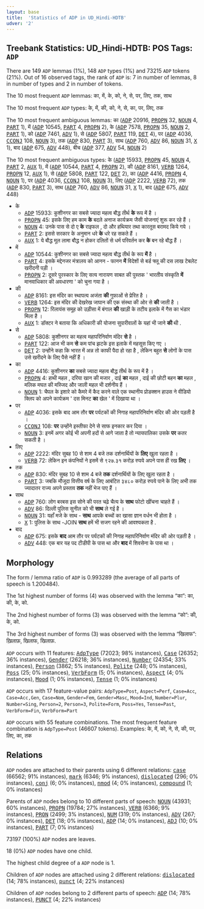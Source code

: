 ```yaml
---
layout: base
title:  'Statistics of ADP in UD_Hindi-HDTB'
udver: '2'
---
```


## Treebank Statistics: UD_Hindi-HDTB: POS Tags: `ADP`

There are 149 `ADP` lemmas (1%), 148 `ADP` types (1%) and 73215 `ADP` tokens (21%).
Out of 16 observed tags, the rank of `ADP` is: 7 in number of lemmas, 8 in number of types and 2 in number of tokens.

The 10 most frequent `ADP` lemmas: का, में, के, को, ने, से, पर, लिए, तक, साथ

The 10 most frequent `ADP` types:  के, में, की, को, ने, से, का, पर, लिए, तक

The 10 most frequent ambiguous lemmas: का (<tt><a href="hi_hdtb-pos-ADP.html">ADP</a></tt> 20916, <tt><a href="hi_hdtb-pos-PROPN.html">PROPN</a></tt> 32, <tt><a href="hi_hdtb-pos-NOUN.html">NOUN</a></tt> 4, <tt><a href="hi_hdtb-pos-PART.html">PART</a></tt> 1), में (<tt><a href="hi_hdtb-pos-ADP.html">ADP</a></tt> 10545, <tt><a href="hi_hdtb-pos-PART.html">PART</a></tt> 4, <tt><a href="hi_hdtb-pos-PROPN.html">PROPN</a></tt> 2), के (<tt><a href="hi_hdtb-pos-ADP.html">ADP</a></tt> 7578, <tt><a href="hi_hdtb-pos-PROPN.html">PROPN</a></tt> 35, <tt><a href="hi_hdtb-pos-NOUN.html">NOUN</a></tt> 2, <tt><a href="hi_hdtb-pos-PART.html">PART</a></tt> 1), को (<tt><a href="hi_hdtb-pos-ADP.html">ADP</a></tt> 7461, <tt><a href="hi_hdtb-pos-ADV.html">ADV</a></tt> 1), से (<tt><a href="hi_hdtb-pos-ADP.html">ADP</a></tt> 5807, <tt><a href="hi_hdtb-pos-PART.html">PART</a></tt> 119, <tt><a href="hi_hdtb-pos-DET.html">DET</a></tt> 4), पर (<tt><a href="hi_hdtb-pos-ADP.html">ADP</a></tt> 4036, <tt><a href="hi_hdtb-pos-CCONJ.html">CCONJ</a></tt> 108, <tt><a href="hi_hdtb-pos-NOUN.html">NOUN</a></tt> 3), तक (<tt><a href="hi_hdtb-pos-ADP.html">ADP</a></tt> 830, <tt><a href="hi_hdtb-pos-PART.html">PART</a></tt> 3), साथ (<tt><a href="hi_hdtb-pos-ADP.html">ADP</a></tt> 760, <tt><a href="hi_hdtb-pos-ADV.html">ADV</a></tt> 86, <tt><a href="hi_hdtb-pos-NOUN.html">NOUN</a></tt> 31, <tt><a href="hi_hdtb-pos-X.html">X</a></tt> 1), बाद (<tt><a href="hi_hdtb-pos-ADP.html">ADP</a></tt> 675, <tt><a href="hi_hdtb-pos-ADV.html">ADV</a></tt> 448), बीच (<tt><a href="hi_hdtb-pos-ADP.html">ADP</a></tt> 377, <tt><a href="hi_hdtb-pos-ADV.html">ADV</a></tt> 54, <tt><a href="hi_hdtb-pos-NOUN.html">NOUN</a></tt> 2)

The 10 most frequent ambiguous types:  के (<tt><a href="hi_hdtb-pos-ADP.html">ADP</a></tt> 15933, <tt><a href="hi_hdtb-pos-PROPN.html">PROPN</a></tt> 45, <tt><a href="hi_hdtb-pos-NOUN.html">NOUN</a></tt> 4, <tt><a href="hi_hdtb-pos-PART.html">PART</a></tt> 2, <tt><a href="hi_hdtb-pos-AUX.html">AUX</a></tt> 1), में (<tt><a href="hi_hdtb-pos-ADP.html">ADP</a></tt> 10544, <tt><a href="hi_hdtb-pos-PART.html">PART</a></tt> 4, <tt><a href="hi_hdtb-pos-PROPN.html">PROPN</a></tt> 2), की (<tt><a href="hi_hdtb-pos-ADP.html">ADP</a></tt> 8161, <tt><a href="hi_hdtb-pos-VERB.html">VERB</a></tt> 1264, <tt><a href="hi_hdtb-pos-PROPN.html">PROPN</a></tt> 12, <tt><a href="hi_hdtb-pos-AUX.html">AUX</a></tt> 1), से (<tt><a href="hi_hdtb-pos-ADP.html">ADP</a></tt> 5808, <tt><a href="hi_hdtb-pos-PART.html">PART</a></tt> 122, <tt><a href="hi_hdtb-pos-DET.html">DET</a></tt> 2), का (<tt><a href="hi_hdtb-pos-ADP.html">ADP</a></tt> 4416, <tt><a href="hi_hdtb-pos-PROPN.html">PROPN</a></tt> 4, <tt><a href="hi_hdtb-pos-NOUN.html">NOUN</a></tt> 1), पर (<tt><a href="hi_hdtb-pos-ADP.html">ADP</a></tt> 4036, <tt><a href="hi_hdtb-pos-CCONJ.html">CCONJ</a></tt> 108, <tt><a href="hi_hdtb-pos-NOUN.html">NOUN</a></tt> 3), लिए (<tt><a href="hi_hdtb-pos-ADP.html">ADP</a></tt> 2222, <tt><a href="hi_hdtb-pos-VERB.html">VERB</a></tt> 72), तक (<tt><a href="hi_hdtb-pos-ADP.html">ADP</a></tt> 830, <tt><a href="hi_hdtb-pos-PART.html">PART</a></tt> 3), साथ (<tt><a href="hi_hdtb-pos-ADP.html">ADP</a></tt> 760, <tt><a href="hi_hdtb-pos-ADV.html">ADV</a></tt> 86, <tt><a href="hi_hdtb-pos-NOUN.html">NOUN</a></tt> 31, <tt><a href="hi_hdtb-pos-X.html">X</a></tt> 1), बाद (<tt><a href="hi_hdtb-pos-ADP.html">ADP</a></tt> 675, <tt><a href="hi_hdtb-pos-ADV.html">ADV</a></tt> 448)


* के
  * <tt><a href="hi_hdtb-pos-ADP.html">ADP</a></tt> 15933: कुशीनगर का सबसे ज्‍यादा महत्‍व बौद्ध तीर्थ <b>के</b> रूप में है ।
  * <tt><a href="hi_hdtb-pos-PROPN.html">PROPN</a></tt> 45: इसके लिए हम काम <b>के</b> बदले अनाज कार्यक्रम जैसी योजनाएं शुरू कर रहे हैं ।
  * <tt><a href="hi_hdtb-pos-NOUN.html">NOUN</a></tt> 4: उनके पास से दो ए <b>के</b> राइफल , दो और हथियार तथा कारतूस बरामद किये गये ।
  * <tt><a href="hi_hdtb-pos-PART.html">PART</a></tt> 2: इससे सरकार के अनुमान धरे <b>के</b> धरे रह सकते हैं ।
  * <tt><a href="hi_hdtb-pos-AUX.html">AUX</a></tt> 1: ये बौद्ध मूल लामा बौद्ध न होकर दलितों से धर्म परिवर्तन कर <b>के</b> बन रहे बौद्ध हैं ।
* में
  * <tt><a href="hi_hdtb-pos-ADP.html">ADP</a></tt> 10544: कुशीनगर का सबसे ज्‍यादा महत्‍व बौद्ध तीर्थ के रूप <b>में</b> है ।
  * <tt><a href="hi_hdtb-pos-PART.html">PART</a></tt> 4: इसके मद्देनजर मंत्रालय को आनन - फानन <b>में</b> विदेशों से बर्ड फ्लू की दस लाख टेबलेट खरीदनी पड़ी ।
  * <tt><a href="hi_hdtb-pos-PROPN.html">PROPN</a></tt> 2: दूसरे पुरस्कार के लिए सत्य नारायण साबत की पुस्तक ' भारतीय संस्कृति <b>में</b> मानवाधिकार की अवधारणा ' को चुना गया है ।
* की
  * <tt><a href="hi_hdtb-pos-ADP.html">ADP</a></tt> 8161: इस मंदिर का स्‍थापत्‍य अजंता <b>की</b> गुफाओं से प्रेरित है ।
  * <tt><a href="hi_hdtb-pos-VERB.html">VERB</a></tt> 1264: इस मंदिर की देखरेख जापान की एक संस्‍था की ओर से <b>की</b> जाती है ।
  * <tt><a href="hi_hdtb-pos-PROPN.html">PROPN</a></tt> 12: रिलायंस समूह को उड़ीसा में बंगाल <b>की</b> खाड़ी के तटीय इलाके में गैस का भंडार मिला है ।
  * <tt><a href="hi_hdtb-pos-AUX.html">AUX</a></tt> 1: डॉक्टर ने बताया कि अधिकारी की योजना सुपारीवालों के यहां भी जाने <b>की</b> थी .
* से
  * <tt><a href="hi_hdtb-pos-ADP.html">ADP</a></tt> 5808: कुशीनगर का महत्‍व महापरिनिर्वाण मंदिर <b>से</b> है ।
  * <tt><a href="hi_hdtb-pos-PART.html">PART</a></tt> 122: आज भी कम <b>से</b> कम पांच झटके इस इलाके में महसूस किए गए ।
  * <tt><a href="hi_hdtb-pos-DET.html">DET</a></tt> 2: उन्होंने कहा कि भारत में अन्न तो काफी पैदा हो रहा है , लेकिन बहुत <b>से</b> लोगों के पास उसे खरीदने के लिए पैसे नहीं हैं ।
* का
  * <tt><a href="hi_hdtb-pos-ADP.html">ADP</a></tt> 4416: कुशीनगर <b>का</b> सबसे ज्‍यादा महत्‍व बौद्ध तीर्थ के रूप में है ।
  * <tt><a href="hi_hdtb-pos-PROPN.html">PROPN</a></tt> 4: हाथी महल , दरिया खान की मजार , दाई <b>का</b> महल , दाई की छोटी बहन <b>का</b> महल , मलिक मघत की मस्जिद और जाली महल भी दर्शनीय हैं ।
  * <tt><a href="hi_hdtb-pos-NOUN.html">NOUN</a></tt> 1: चैपल के इशारे को कैमरे में कैद करने वाले एक स्थानीय प्रोडक्शन हाउस ने वीडियो क्लिप को अपने कार्यक्रम ' दस मिनट <b>का</b> खेल ' में दिखाया था ।
* पर
  * <tt><a href="hi_hdtb-pos-ADP.html">ADP</a></tt> 4036: इसके बाद आम तौर <b>पर</b> पर्यटकों की निगाह महापरिनिर्वाण मंदिर की ओर पड़ती है ।
  * <tt><a href="hi_hdtb-pos-CCONJ.html">CCONJ</a></tt> 108: <b>पर</b> उन्होंने इस्तीफा देने से साफ इनकार कर दिया ।
  * <tt><a href="hi_hdtb-pos-NOUN.html">NOUN</a></tt> 3: इनमें अगर कोई भी अपनी हदों से आगे जाता है तो न्यायपालिका उसके <b>पर</b> कतर सकती है ।
* लिए
  * <tt><a href="hi_hdtb-pos-ADP.html">ADP</a></tt> 2222: मंदिर सुबह 10 से शाम 4 बजे तक दर्शनार्थियों के <b>लिए</b> खुला रहता है ।
  * <tt><a href="hi_hdtb-pos-VERB.html">VERB</a></tt> 72: लेकिन इन कंपनियों ने इसमें से ९२७.३१ करोड़ रुपये अपने पास ही रख <b>लिए</b> ।
* तक
  * <tt><a href="hi_hdtb-pos-ADP.html">ADP</a></tt> 830: मंदिर सुबह 10 से शाम 4 बजे <b>तक</b> दर्शनार्थियों के लिए खुला रहता है ।
  * <tt><a href="hi_hdtb-pos-PART.html">PART</a></tt> 3: जबकि मौजूदा वित्तीय वर्ष के लिए आबंटित ३४८० करोड़ रुपये पाने के लिए अभी तक ज्यादातर राज्य अपने प्रस्ताव <b>तक</b> नहीं भेज पाए हैं ।
* साथ
  * <tt><a href="hi_hdtb-pos-ADP.html">ADP</a></tt> 760: लोग बरबस इस सोने की परत चढ़े चैत्‍य के <b>साथ</b> फोटो खींचना चाहते हैं ।
  * <tt><a href="hi_hdtb-pos-ADV.html">ADV</a></tt> 86: दिल्ली पुलिस सुनील को भी <b>साथ</b> ले गई है ।
  * <tt><a href="hi_hdtb-pos-NOUN.html">NOUN</a></tt> 31: यहाँ मजे के साथ - <b>साथ</b> आपके बच्चों का खासा ज्ञान वर्धन भी होता है ।
  * <tt><a href="hi_hdtb-pos-X.html">X</a></tt> 1: पुलिस के साथ -JOIN <b>साथ</b> हमें भी सजग रहने की आवश्यकता है .
* बाद
  * <tt><a href="hi_hdtb-pos-ADP.html">ADP</a></tt> 675: इसके <b>बाद</b> आम तौर पर पर्यटकों की निगाह महापरिनिर्वाण मंदिर की ओर पड़ती है ।
  * <tt><a href="hi_hdtb-pos-ADV.html">ADV</a></tt> 448: एक बार यह पद टीडीपी के पास था और <b>बाद</b> में शिवसेना के पास था ।

## Morphology

The form / lemma ratio of `ADP` is 0.993289 (the average of all parts of speech is 1.200484).

The 1st highest number of forms (4) was observed with the lemma “का”: का, की, के, को.

The 2nd highest number of forms (3) was observed with the lemma “को”: की, के, को.

The 3rd highest number of forms (3) was observed with the lemma “खिलाफ”: ख़िलाफ़, खिलाफ, खिलाफ़.

`ADP` occurs with 11 features: <tt><a href="hi_hdtb-feat-AdpType.html">AdpType</a></tt> (72023; 98% instances), <tt><a href="hi_hdtb-feat-Case.html">Case</a></tt> (26352; 36% instances), <tt><a href="hi_hdtb-feat-Gender.html">Gender</a></tt> (26218; 36% instances), <tt><a href="hi_hdtb-feat-Number.html">Number</a></tt> (24354; 33% instances), <tt><a href="hi_hdtb-feat-Person.html">Person</a></tt> (3862; 5% instances), <tt><a href="hi_hdtb-feat-Polite.html">Polite</a></tt> (248; 0% instances), <tt><a href="hi_hdtb-feat-Poss.html">Poss</a></tt> (25; 0% instances), <tt><a href="hi_hdtb-feat-VerbForm.html">VerbForm</a></tt> (5; 0% instances), <tt><a href="hi_hdtb-feat-Aspect.html">Aspect</a></tt> (4; 0% instances), <tt><a href="hi_hdtb-feat-Mood.html">Mood</a></tt> (1; 0% instances), <tt><a href="hi_hdtb-feat-Tense.html">Tense</a></tt> (1; 0% instances)

`ADP` occurs with 17 feature-value pairs: `AdpType=Post`, `Aspect=Perf`, `Case=Acc`, `Case=Acc,Gen`, `Case=Nom`, `Gender=Fem`, `Gender=Masc`, `Mood=Ind`, `Number=Plur`, `Number=Sing`, `Person=2`, `Person=3`, `Polite=Form`, `Poss=Yes`, `Tense=Past`, `VerbForm=Fin`, `VerbForm=Part`

`ADP` occurs with 55 feature combinations.
The most frequent feature combination is `AdpType=Post` (46607 tokens).
Examples: के, में, को, ने, से, की, पर, लिए, का, तक


## Relations

`ADP` nodes are attached to their parents using 6 different relations: <tt><a href="hi_hdtb-dep-case.html">case</a></tt> (66562; 91% instances), <tt><a href="hi_hdtb-dep-mark.html">mark</a></tt> (6346; 9% instances), <tt><a href="hi_hdtb-dep-dislocated.html">dislocated</a></tt> (296; 0% instances), <tt><a href="hi_hdtb-dep-conj.html">conj</a></tt> (6; 0% instances), <tt><a href="hi_hdtb-dep-nmod.html">nmod</a></tt> (4; 0% instances), <tt><a href="hi_hdtb-dep-compound.html">compound</a></tt> (1; 0% instances)

Parents of `ADP` nodes belong to 10 different parts of speech: <tt><a href="hi_hdtb-pos-NOUN.html">NOUN</a></tt> (43931; 60% instances), <tt><a href="hi_hdtb-pos-PROPN.html">PROPN</a></tt> (19784; 27% instances), <tt><a href="hi_hdtb-pos-VERB.html">VERB</a></tt> (6366; 9% instances), <tt><a href="hi_hdtb-pos-PRON.html">PRON</a></tt> (2499; 3% instances), <tt><a href="hi_hdtb-pos-NUM.html">NUM</a></tt> (319; 0% instances), <tt><a href="hi_hdtb-pos-ADV.html">ADV</a></tt> (267; 0% instances), <tt><a href="hi_hdtb-pos-DET.html">DET</a></tt> (18; 0% instances), <tt><a href="hi_hdtb-pos-ADP.html">ADP</a></tt> (14; 0% instances), <tt><a href="hi_hdtb-pos-ADJ.html">ADJ</a></tt> (10; 0% instances), <tt><a href="hi_hdtb-pos-PART.html">PART</a></tt> (7; 0% instances)

73197 (100%) `ADP` nodes are leaves.

18 (0%) `ADP` nodes have one child.

The highest child degree of a `ADP` node is 1.

Children of `ADP` nodes are attached using 2 different relations: <tt><a href="hi_hdtb-dep-dislocated.html">dislocated</a></tt> (14; 78% instances), <tt><a href="hi_hdtb-dep-punct.html">punct</a></tt> (4; 22% instances)

Children of `ADP` nodes belong to 2 different parts of speech: <tt><a href="hi_hdtb-pos-ADP.html">ADP</a></tt> (14; 78% instances), <tt><a href="hi_hdtb-pos-PUNCT.html">PUNCT</a></tt> (4; 22% instances)

